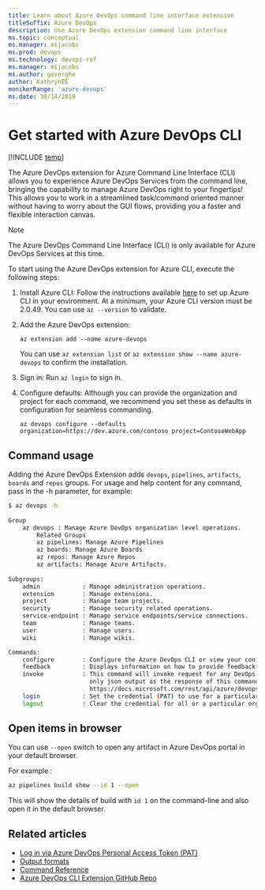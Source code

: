 ```yaml
---
title: Learn about Azure DevOps command line interface extension
titleSuffix: Azure DevOps 
description: Use Azure DevOps extension command line interface 
ms.topic: conceptual
ms.manager: mijacobs
ms.prod: devops 
ms.technology: devops-ref
ms.manager: mijacobs 
ms.author: geverghe
author: KathrynEE
monikerRange: 'azure-devops'
ms.date: 10/14/2019
---
```


# Get started with Azure DevOps CLI

[!INCLUDE [temp](../_shared/version-vsts-only.md)] 

The Azure DevOps extension for Azure Command Line Interface (CLI) allows you to experience Azure DevOps Services from the command line, bringing the capability to manage Azure DevOps right to your fingertips! This allows you to work in a streamlined task/command oriented manner without having to worry about the GUI flows, providing you a faster and flexible interaction canvas.

> [!NOTE]  
> The Azure DevOps Command Line Interface (CLI) is only available for Azure DevOps Services at this time. 

To start using the Azure DevOps extension for Azure CLI, execute the following steps:

1. Install Azure CLI: Follow the instructions available [here](https://docs.microsoft.com/cli/azure/install-azure-cli?view=azure-cli-latest) to set up Azure CLI in your environment. At a minimum, your Azure CLI version must be 2.0.49. You can use `az --version` to validate.

2. Add the Azure DevOps extension:

    ```
	az extension add --name azure-devops
    ```

	You can use `az extension list` or `az extension show --name azure-devops` to confirm the installation.

3. Sign in: Run `az login` to sign in.

4. Configure defaults: Although you can provide the organization and project for each command, we recommend you set these as defaults in configuration for seamless commanding.

    ```
	az devops configure --defaults organization=https://dev.azure.com/contoso project=ContosoWebApp
    ```

## Command usage

Adding the Azure DevOps Extension adds `devops`, `pipelines`, `artifacts`, `boards` and `repos` groups.
For usage and help content for any command, pass in the -h parameter, for example:

```bash
$ az devops -h
   
Group
    az devops : Manage Azure DevOps organization level operations.
        Related Groups
        az pipelines: Manage Azure Pipelines
        az boards: Manage Azure Boards
        az repos: Manage Azure Repos
        az artifacts: Manage Azure Artifacts.
   
Subgroups:
    admin            : Manage administration operations.
    extension        : Manage extensions.
    project          : Manage team projects.
    security         : Manage security related operations.
    service-endpoint : Manage service endpoints/service connections.
    team             : Manage teams.
    user             : Manage users.
    wiki             : Manage wikis.

Commands:
    configure        : Configure the Azure DevOps CLI or view your configuration.
    feedback         : Displays information on how to provide feedback to the Azure DevOps CLI team.
    invoke           : This command will invoke request for any DevOps area and resource. Please use
                       only json output as the response of this command is not fixed. Helpful docs -
                       https://docs.microsoft.com/rest/api/azure/devops/.
    login            : Set the credential (PAT) to use for a particular organization.
    logout           : Clear the credential for all or a particular organization.
```

## Open items in browser

You can use `--open` switch to open any artifact in Azure DevOps portal in your default browser.

For example :

```bash
az pipelines build show --id 1 --open
```

This will show the details of build with `id 1` on the command-line and also open it in the default browser.

## Related articles

- [Log in via Azure DevOps Personal Access Token (PAT)](log-in-via-pat.md)
- [Output formats](/cli/azure/format-output-azure-cli?view=azure-cli-latest)
- [Command Reference](/cli/azure/ext/azure-devops?view=azure-cli-latest)
- [Azure DevOps CLI Extension GitHub Repo](https://github.com/Azure/azure-devops-cli-extension)
